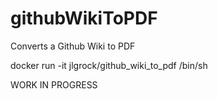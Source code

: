 # githubWikiToPDF
Converts a Github Wiki to PDF

docker run -it jlgrock/github_wiki_to_pdf /bin/sh

WORK IN PROGRESS
